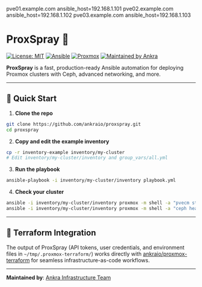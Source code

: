 
pve01.example.com ansible_host=192.168.1.101
pve02.example.com ansible_host=192.168.1.102
pve03.example.com ansible_host=192.168.1.103

# ProxSpray 🚀

[![License: MIT](https://img.shields.io/badge/License-MIT-yellow.svg)](https://opensource.org/licenses/MIT)
[![Ansible](https://img.shields.io/badge/Ansible-2.18%2B-red.svg)](https://ansible.com)
[![Proxmox](https://img.shields.io/badge/Proxmox-VE%208%2B-orange.svg)](https://proxmox.com)
[![Maintained by Ankra](https://img.shields.io/badge/Maintained%20by-Ankra-blue.svg)](https://ankra.io)

**ProxSpray** is a fast, production-ready Ansible automation for deploying Proxmox clusters with Ceph, advanced networking, and more.

---

## 🚀 Quick Start

1. **Clone the repo**
  ```bash
  git clone https://github.com/ankraio/proxspray.git
  cd proxspray
  ```

2. **Copy and edit the example inventory**
  ```bash
  cp -r inventory-example inventory/my-cluster
  # Edit inventory/my-cluster/inventory and group_vars/all.yml
  ```

3. **Run the playbook**
  ```bash
  ansible-playbook -i inventory/my-cluster/inventory playbook.yml
  ```

4. **Check your cluster**
  ```bash
  ansible -i inventory/my-cluster/inventory proxmox -m shell -a "pvecm status"
  ansible -i inventory/my-cluster/inventory proxmox -m shell -a "ceph health"
  ```

---

## 🧩 Terraform Integration

The output of ProxSpray (API tokens, user credentials, and environment files in `~/tmp/.proxmox-terraform/`) works directly with [ankraio/proxmox-terraform](https://github.com/ankraio/proxmox-terraform) for seamless infrastructure-as-code workflows.

---

**Maintained by**: [Ankra Infrastructure Team](https://ankra.io)
